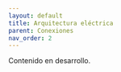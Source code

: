 ```yaml
---
layout: default
title: Arquitectura eléctrica
parent: Conexiones
nav_order: 2
---
```


Contenido en desarrollo.
